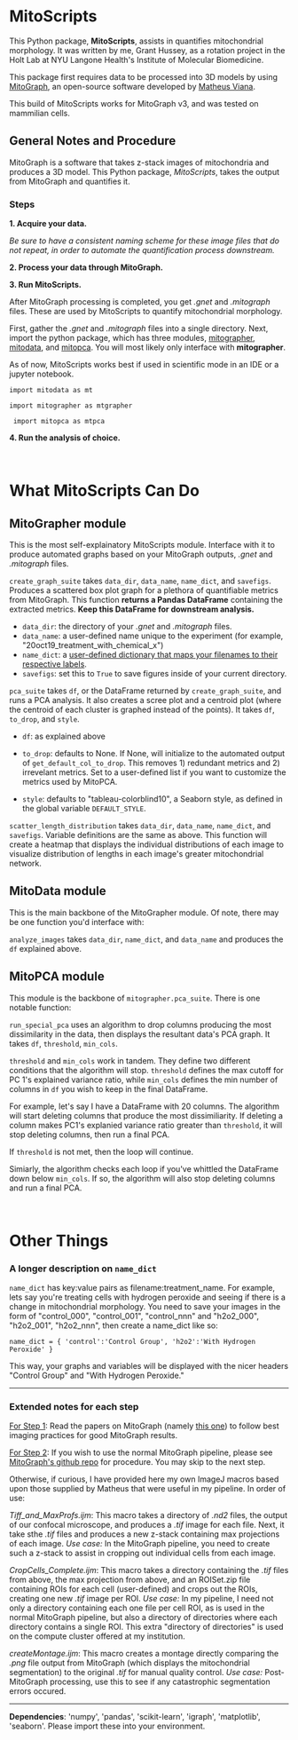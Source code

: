 # MitoScripts

This Python package, **MitoScripts**, assists in quantifies mitochondrial morphology. It was written by me, Grant Hussey, as a rotation project in the Holt Lab at NYU Langone Health's Institute of Molecular Biomedicine. 

This package first requires data to be processed into 3D models by using [MitoGraph](https://github.com/vianamp/MitoGraph), an open-source software developed by [Matheus Viana](https://sites.google.com/site/vianamp/).

This build of MitoScripts works for MitoGraph v3, and was tested on mammilian cells.

 ## General Notes and Procedure

 MitoGraph is a software that takes z-stack images of mitochondria and produces a 3D model. This Python package, _MitoScripts_, takes the output from MitoGraph and quantifies it.

### Steps 

<a name="step1"></a>**1. Acquire your data.**

*Be sure to have a consistent naming scheme for these image files that do not repeat, in order to automate the quantification process downstream.*

 <a name="step2"></a>**2. Process your data through MitoGraph.**

**3. Run MitoScripts.**

After MitoGraph processing is completed, you get *.gnet* and *.mitograph* files. These are used by MitoScripts to quantify mitochondrial morphology.

First, gather the *.gnet* and *.mitograph* files into a single directory. Next, import the python package, which has three modules, [mitographer](#mtgrapher), [mitodata](#mt), and [mitopca](#mtpca). You will most likely only interface with **mitographer**.

As of now, MitoScripts works best if used in scientific mode in an IDE or a jupyter notebook.

`` import mitodata as mt ``

`` import mitographer as mtgrapher ``

`` import mitopca as mtpca``

**4. Run the analysis of choice.**

&nbsp;

# What MitoScripts Can Do

##  <a name="mtgrapher"></a> MitoGrapher module

This is the most self-explainatory MitoScripts module. Interface with it to produce automated graphs based on your MitoGraph outputs, *.gnet* and *.mitograph* files.

`create_graph_suite` takes `data_dir`, `data_name`, `name_dict`, and `savefigs`. Produces a scattered box plot graph for a plethora of quantifiable metrics from MitoGraph. This function **returns a Pandas DataFrame** containing the extracted metrics. **Keep this DataFrame for downstream analysis.**

* `data_dir`: the directory of your *.gnet* and *.mitograph* files.
* `data_name`: a user-defined name unique to the experiment (for example, "20oct19_treatment_with_chemical_x")
* `name_dict`: a [user-defined dictionary that maps your filenames to their respective labels](#name_dic).
* `savefigs`: set this to `True` to save figures inside of your current directory.


`pca_suite` takes `df`, or the DataFrame returned by `create_graph_suite`, and runs a PCA analysis. It also creates a scree plot and a centroid plot (where the centroid of each cluster is graphed instead of the points). It takes `df`, `to_drop`, and `style`.

* `df`: as explained above
* `to_drop`: defaults to None. If None, will initialize to the automated output of `get_default_col_to_drop`. This removes 1) redundant metrics and 2) irrevelant metrics. Set to a user-defined list if you want to customize the metrics used by MitoPCA.

* `style`: defaults to "tableau-colorblind10", a Seaborn style, as defined in the global variable `DEFAULT_STYLE`. 

`scatter_length_distribution` takes `data_dir`, `data_name`, `name_dict`, and `savefigs`. Variable definitions are the same as above. This function will create a heatmap that displays the individual distributions of each image to visualize distribution of lengths in each image's greater mitochondrial network.


 ## <a name="mt"></a>  MitoData module

This is the main backbone of the MitoGrapher module. Of note, there may be one function you'd interface with:

`analyze_images` takes `data_dir`, `name_dict`, and `data_name` and produces the `df` explained above.

 ##  <a name="mitopca"></a> MitoPCA module

This module is the backbone of `mitographer.pca_suite`. There is one notable function:

`run_special_pca` uses an algorithm to drop columns producing the most dissimilarity in the data, then displays the resultant data's PCA graph. It takes `df`, `threshold`, `min_cols`.

`threshold` and `min_cols` work in tandem. They define two different conditions that the algorithm will stop. `threshold` defines the max cutoff for PC 1's explained variance ratio, while `min_cols` defines the min number of columns in `df` you wish to keep in the final DataFrame. 

For example, let's say I have a DataFrame with 20 columns. The algorithm will start deleting columns that produce the most dissimiliarity. If deleting a column makes PC1's explanied variance ratio greater than `threshold`, it will stop deleting columns, then run a final PCA.

If `threshold` is not met, then the loop will continue.

Simiarly, the algorithm checks each loop if you've whittled the DataFrame down below `min_cols`. If so, the algorithm will also stop deleting columns and run a final PCA.

&nbsp;


# Other Things

### A longer description on `name_dict`

 <a name="name_dic"></a> `name_dict` has key:value pairs as filename:treatment_name. For example, lets say you're treating cells with hydrogen peroxide and seeing if there is a change in mitochondrial morphology. You need to save your images in the form of "control_000", "control_001", "control_nnn" and "h2o2_000", "h2o2_001", "h2o2_nnn", then create a name_dict like so: 

``
name_dict = {
    'control':'Control Group',
    'h2o2':'With Hydrogen Peroxide'
}
``

This way, your graphs and variables will be displayed with the nicer headers "Control Group" and "With Hydrogen Peroxide."

---

### Extended notes for each step

[For Step 1](#step1): 
Read the papers on MitoGraph (namely [this one](https://www.ncbi.nlm.nih.gov/pmc/articles/PMC6322684/)) to follow best imaging practices for good MitoGraph results. 

[For Step 2](#step2): 
If you wish to use the normal MitoGraph pipeline, please see [MitoGraph's github repo](https://github.com/vianamp/MitoGraph) for procedure. You may skip to the next step.

Otherwise, if curious, I have provided here my own ImageJ macros based upon those supplied by Matheus that were useful in my pipeline. In order of use: 

*Tiff_and_MaxProfs.ijm*: This macro takes a directory of *.nd2* files, the output of our confocal microscope, and produces a *.tif* image for each file. Next, it take sthe *.tif* files and produces a new z-stack containing max projections of each image. *Use case:* In the MitoGraph pipeline, you need to create such a z-stack to assist in cropping out individual cells from each image.

*CropCells_Complete.ijm*: This macro takes a directory containing the *.tif* files from above, the max projection from above, and an ROISet.zip file containing ROIs for each cell (user-defined) and crops out the ROIs, creating one new *.tif* image per ROI. *Use case:* In my pipeline, I need not only a directory containing each one file per cell ROI, as is used in the normal MitoGraph pipeline, but also a directory of directories where each directory contains a single ROI. This extra "directory of directories" is used on the compute cluster offered at my institution.

*createMontage.ijm*: This macro creates a montage directly comparing the *.png* file output from MitoGraph (which displays the mitochondrial segmentation) to the original *.tif* for manual quality control. *Use case:* Post-MitoGraph processing, use this to see if any catastrophic segmentation errors occured.

---

**Dependencies**: 'numpy', 'pandas', 'scikit-learn', 'igraph', 'matplotlib', 'seaborn'. Please import these into your environment.

